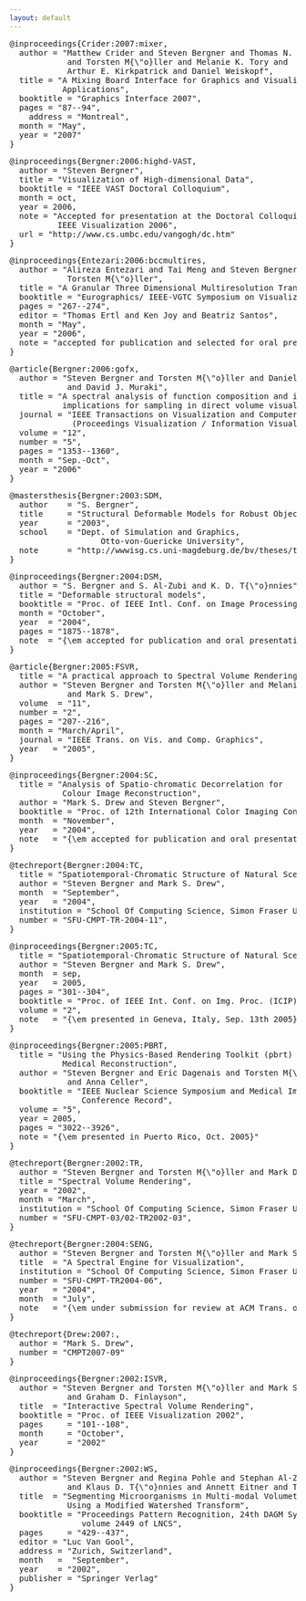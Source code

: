 ```yaml
---
layout: default
---
```


<a name="mixergi" />
<pre>
@inproceedings{Crider:2007:mixer,
  author = "Matthew Crider and Steven Bergner and Thomas N. Smyth
            and Torsten M{\"o}ller and Melanie K. Tory and
            Arthur E. Kirkpatrick and Daniel Weiskopf",
  title = "A Mixing Board Interface for Graphics and Visualization
           Applications",
  booktitle = "Graphics Interface 2007",
  pages = "87--94",
	address = "Montreal",
  month = "May",
  year = "2007"
}
</pre>
<pre>
@inproceedings{Bergner:2006:highd-VAST,
  author = "Steven Bergner",
  title = "Visualization of High-dimensional Data",
  booktitle = "IEEE VAST Doctoral Colloquium",
  month = oct,
  year = 2006,
  note = "Accepted for presentation at the Doctoral Colloquium at
          IEEE Visualization 2006",
  url = "http://www.cs.umbc.edu/vangogh/dc.htm"
}
</pre>
<pre>
@inproceedings{Entezari:2006:bccmultires,
  author = "Alireza Entezari and Tai Meng and Steven Bergner and
            Torsten M{\"o}ller",
  title = "A Granular Three Dimensional Multiresolution Transform",
  booktitle = "Eurographics/ IEEE-VGTC Symposium on Visualization",
  pages = "267--274",
  editor = "Thomas Ertl and Ken Joy and Beatriz Santos",
  month = "May",
  year = "2006",
  note = "accepted for publication and selected for oral presentation"
}
</pre>
<a name="gofx" />
<pre>
@article{Bergner:2006:gofx,
  author = "Steven Bergner and Torsten M{\"o}ller and Daniel Weiskopf
            and David J. Muraki",
  title = "A spectral analysis of function composition and its
           implications for sampling in direct volume visualization",
  journal = "IEEE Transactions on Visualization and Computer Graphics
             (Proceedings Visualization / Information Visualization 2006)",
  volume = "12",
  number = "5",
  pages = "1353--1360",
  month = "Sep.-Oct",
  year = "2006"
}
</pre>
<a name="dsmthesis" />
<pre>
@mastersthesis{Bergner:2003:SDM,
  author    = "S. Bergner",
  title     = "Structural Deformable Models for Robust Object Recognition",
  year      = "2003",
  school	= "Dept. of Simulation and Graphics,
                   Otto-von-Guericke University",
  note      = "http://wwwisg.cs.uni-magdeburg.de/bv/theses/thesis{\_}bergner.pdf"
}
</pre>
<a name="dsmicip" />
<pre>
@inproceedings{Bergner:2004:DSM,
  author = "S. Bergner and S. Al-Zubi and K. D. T{\"o}nnies",
  title = "Deformable structural models",
  booktitle = "Proc. of IEEE Intl. Conf. on Image Processing (ICIP)",
  month = "October",
  year  = "2004",
  pages = "1875--1878",
  note  = "{\em accepted for publication and oral presentation}"
}
</pre>

<a name="pracsvr" />
<pre>
@article{Bergner:2005:FSVR,
  title = "A practical approach to Spectral Volume Rendering",
  author = "Steven Bergner and Torsten M{\"o}ller and Melanie Tory
            and Mark S. Drew",
  volume  = "11",
  number = "2",
  pages = "207--216",
  month = "March/April",
  journal = "IEEE Trans. on Vis. and Comp. Graphics",
  year   = "2005",
}
</pre>
<pre>
@inproceedings{Bergner:2004:SC,
  title = "Analysis of Spatio-chromatic Decorrelation for
           Colour Image Reconstruction",
  author = "Mark S. Drew and Steven Bergner",
  booktitle = "Proc. of 12th International Color Imaging Conf.",
  month  = "November",
  year   = "2004",
  note   = "{\em accepted for publication and oral presentation}"
}
</pre>
<pre>
@techreport{Bergner:2004:TC,
  title = "Spatiotemporal-Chromatic Structure of Natural Scenes",
  author = "Steven Bergner and Mark S. Drew",
  month  = "September",
  year   = "2004",
  institution = "School Of Computing Science, Simon Fraser University",
  number = "SFU-CMPT-TR-2004-11",
}
</pre>
<a name="stcbase" />
<pre>
@inproceedings{Bergner:2005:TC,
  title = "Spatiotemporal-Chromatic Structure of Natural Scenes",
  author = "Steven Bergner and Mark S. Drew",
  month  = sep,
  year   = 2005,
  pages = "301--304",
  booktitle = "Proc. of IEEE Int. Conf. on Img. Proc. (ICIP)",
  volume = "2",
  note   = "{\em presented in Geneva, Italy, Sep. 13th 2005}"
}
</pre>

<a name="pbrtmic" />
<pre>
@inproceedings{Bergner:2005:PBRT,
  title = "Using the Physics-Based Rendering Toolkit (pbrt) for
           Medical Reconstruction",
  author = "Steven Bergner and Eric Dagenais and Torsten M{\"o}ller
            and Anna Celler",
  booktitle = "IEEE Nuclear Science Symposium and Medical Imaging
               Conference Record",
  volume = "5",
  year = 2005,
  pages = "3022--3926",
  note = "{\em presented in Puerto Rico, Oct. 2005}"
}
</pre>
<pre>
@techreport{Bergner:2002:TR,
  author = "Steven Bergner and Torsten M{\"o}ller and Mark Drew",
  title = "Spectral Volume Rendering",
  year = "2002",
  month = "March",
  institution = "School Of Computing Science, Simon Fraser University",
  number = "SFU-CMPT-03/02-TR2002-03",
}
</pre>
<pre>
@techreport{Bergner:2004:SENG,
  author = "Steven Bergner and Torsten M{\"o}ller and Mark S. Drew",
  title  = "A Spectral Engine for Visualization",
  institution = "School Of Computing Science, Simon Fraser University",
  number = "SFU-CMPT-TR2004-06",
  year   = "2004",
  month  = "July",
  note   = "{\em under submission for review at ACM Trans. on Graphics in Sept. 2006}"
}
</pre>
<pre>
@techreport{Drew:2007:,
  author = "Mark S. Drew",
  number = "CMPT2007-09"
}
</pre>
<pre>
@inproceedings{Bergner:2002:ISVR,
  author = "Steven Bergner and Torsten M{\"o}ller and Mark S. Drew
            and Graham D. Finlayson",
  title  = "Interactive Spectral Volume Rendering",
  booktitle = "Proc. of IEEE Visualization 2002",
  pages     = "101--108",
  month     = "October",
  year      = "2002"
}
</pre>
<a name="water" />
<pre>
@inproceedings{Bergner:2002:WS,
  author = "Steven Bergner and Regina Pohle and Stephan Al-Zubi
            and Klaus D. T{\"o}nnies and Annett Eitner and Thomas R. Neu",
  title  = "Segmenting Microorganisms in Multi-modal Volumetric Datasets
            Using a Modified Watershed Transform",
  booktitle = "Proceedings Pattern Recognition, 24th DAGM Symposium,
               volume 2449 of LNCS",
  pages     = "429--437",
  editor = "Luc Van Gool",
  address = "Zurich, Switzerland",
  month   =  "September",
  year    = "2002",
  publisher = "Springer Verlag"
}